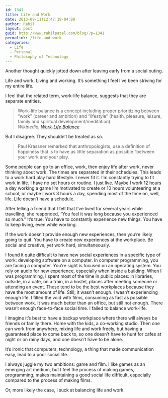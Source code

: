 ```yaml
---
id: 1341
title: Life and Work
date: 2013-09-11T12:47:19-04:00
author: Rahil
layout: post
guid: http://www.rahilpatel.com/blog/?p=1341
permalink: /life-and-work
categories:
  - Life
  - Personal
  - Philosophy of Technology
---
```

Another thought quickly jotted down after leaving early from a social outing.

Life and work. Living and working. It&#8217;s something I feel I&#8217;ve been striving for my entire life.

I feel that the related term, work-life balance, suggests that they are separate entities.

> Work–life balance is a concept including proper prioritizing between &#8220;work&#8221; (career and ambition) and &#8220;lifestyle&#8221; (health, pleasure, leisure, family and spiritual development/meditation).  
> <cite><em>Wikipedia</em>, <a href="https://en.wikipedia.org/wiki/Work%E2%80%93life_balance">Work-Life Balance</a></cite> 

But I disagree. They shouldn&#8217;t be treated as so.

> Paul Krassner remarked that anthropologists, use a definition of happiness that is to have as little separation as possible &#8220;between your work and your play.

Some people can go to an office, work, then enjoy life after work, never thinking about work. The times are separated in their schedules. This leads to a work hard play hard lifestyle. I never fit it. I&#8217;m constantly trying to fit work in life. I have no set hours or routine. I just live. Maybe I work 12 hours a day working a game I&#8217;m motivated to create or 10 hours volunteering at a school, or maybe I work 3 hours a day, spending most of the time on, well, life. Life doesn&#8217;t have a schedule.

After telling a friend that I felt that I&#8217;ve lived for several years while travelling, she responded, &#8220;You feel it was long because you experienced so much.&#8221; It&#8217;s true. You have to constantly experience new things. You have to keep living, even while working.

If the work doesn&#8217;t provide enough new experiences, then you&#8217;re likely going to quit. You have to create new experiences at the workplace. Be social and creative, yet work hard, simultaneously.

I found it quite difficult to have new social experiences in a specific type of work: developing software on a computer. In computer programming, you are facing a computer. You&#8217;re sight is focused on an operating system. You rely on audio for new experience, especially when inside a building. When I was programming, I spent most of the time in public places: in libraries, outside, in a cafe, on a train, in a hostel, places after meeting someone or attending an event. These tend to be the best workplaces because they have the most amount of life. Still, it wasn&#8217;t enough. I wasn&#8217;t experiencing enough life. I filled the void with films, consuming as fast as possible between work. It was much better than an office, but still not enough. There wasn&#8217;t enough face-to-face social time. I failed to balance work-life.

I imagine it&#8217;s best to have a backup workplace where there will always be friends or family there. Home with the kids, a co-working studio. Then one can work from anywhere, mixing life and work freely, but having a guaranteed place to come back to, so one doesn&#8217;t have to hunt for cafes at night or on rainy days, and one doesn&#8217;t have to be alone.

It&#8217;s ironic that computers, technology, a thing that made communication easy, lead to a poor social life.

I always juggle my two ambitions: game and film. I like games as an emerging art medium, but I feel the process of making games, programming, makes maintaining a good social life difficult, especially compared to the process of making films.

Or, more likely the case, I suck at balancing life and work.